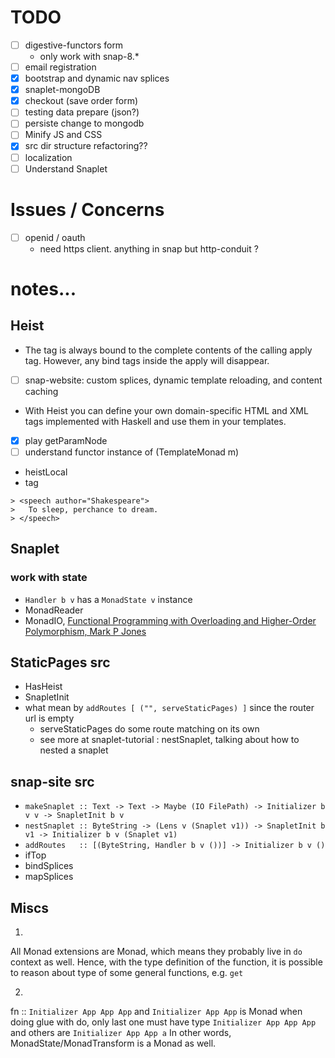 # TODO
  - [ ] digestive-functors form
    + only work with snap-8.*
  - [ ] email registration
  - [X] bootstrap and dynamic nav splices
  - [X] snaplet-mongoDB
  - [X] checkout (save order form)
  - [ ] testing data prepare (json?)
  - [ ] persiste change to mongodb
  - [ ] Minify JS and CSS
  - [X] src dir structure refactoring??
  - [ ] localization
  - [ ] Understand Snaplet

# Issues / Concerns
  - [ ] openid / oauth
    + need https client. anything in snap but http-conduit ?


# notes...

## Heist
  - The <content/> tag is always bound to the complete contents of the calling apply tag. 
    However, any bind tags inside the apply will disappear.
  - [ ] snap-website: custom splices, dynamic template reloading, and content caching
  - With Heist you can define your own domain-specific HTML and XML tags implemented 
    with Haskell and use them in your templates.
  - [X] play getParamNode
  - [ ] understand functor instance of (TemplateMonad m) 
  - heistLocal
  - <static> tag

~~~~~{.haskell}
> <speech author="Shakespeare">
>   To sleep, perchance to dream.
> </speech>
~~~~~

## Snaplet

### work with state
  - `Handler b v` has a `MonadState v` instance
  - MonadReader
  - MonadIO, [Functional Programming with Overloading and Higher-Order Polymorphism, Mark P Jones](http://web.cecs.pdx.edu/~mpj/pubs/springschool95.pdf) 


## StaticPages src
  - HasHeist
  - SnapletInit
  - what mean by `addRoutes [ ("", serveStaticPages) ]` since the router url is empty
    - serveStaticPages do some route matching on its own
    - see more at snaplet-tutorial : nestSnaplet, talking about how to nested a snaplet

## snap-site src 
  - `makeSnaplet :: Text -> Text -> Maybe (IO FilePath) -> Initializer b v v -> SnapletInit b v`
  - `nestSnaplet :: ByteString -> (Lens v (Snaplet v1)) -> SnapletInit b v1 -> Initializer b v (Snaplet v1)`
  - `addRoutes   :: [(ByteString, Handler b v ())] -> Initializer b v ()`
  - ifTop
  - bindSplices
  - mapSplices

## Miscs
1)
All Monad extensions are Monad, which means they probably live in `do` context as well.
Hence, with the type definition of the function, it is possible to reason about type of some general functions, e.g. `get`

2)
fn :: `Initializer App App App`
and  `Initializer App App` is Monad
when doing glue with do, only last one must have type `Initializer App App App` and others are `Initializer App App a`
In other words, MonadState/MonadTransform is a Monad as well.
